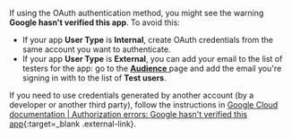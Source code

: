 If using the OAuth authentication method, you might see the warning **Google hasn't verified this app**. To avoid this:

- If your app **User Type** is **Internal**, create OAuth credentials from the same account you want to authenticate.  
- If your app **User Type** is **External**, you can add your email to the list of testers for the app: go to the [**Audience** ](https://console.cloud.google.com/auth/audience) page and add the email you're signing in with to the list of **Test users**.

If you need to use credentials generated by another account (by a developer or another third party), follow the instructions in [Google Cloud documentation | Authorization errors: Google hasn't verified this app](https://developers.google.com/nest/device-access/reference/errors/authorization#google_hasnt_verified_this_app){:target=_blank .external-link}.
